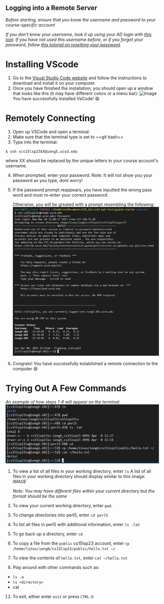 ## Logging into a Remote Server ##
*Before starting, ensure that you know the username and password to your course-specific account*

*If you don't know your username, look it up using your AD login with [this tool](https://sdacs.ucsd.edu/~icc/index.php).*
*If you have not used this username before, or if you forgot your password, follow [this tutorial on resetting your password](https://drive.google.com/file/d/17IDZn8Qq7Q0RkYMxdiIR0o6HJ3B5YqSW/view?usp=share_link).*
 # Installing VScode #
1. Go to the [Visual Studio Code website](https://code.visualstudio.com/) and
follow the instructions to download and install it on your computer.
2. Once you have finished the installation, you should open up a window that looks like
   this (it may have different colors or a menu bar):
      ![Image](https://ucsd-cse15l-s23.github.io/images/vscode.png)
You have successfully installed VsCode! 😄
      

# Remotely Connecting #
1. Open up VSCode and open a terminal.
2. Make sure that the terminal type is set to ==git bash==
3. Type into the terminal:
```
$ ssh scs15lsp23XX@ieng5.ucsd.edu
```
where XX should be replaced by the unique letters in your course account's username.

4. When prompted, enter your password.
   Note: It will not show you your password as you type, dont worry!
   
5. If the password prompt reappears, you have inputted the wrong pass word and must re-enter your correct password.
   
   Otherwise, you will be greated with a prompt resembling the following:
   ![Image](https://github.com/Irnehs/cse15l-lab-report/blob/main/ssh.png?raw=true)
   
6. Congrats! You have successfully established a remote connection to the computer 😄

# Trying Out A Few Commands #
*An example of how steps 1-8 will appear on the terminal:*
![Image](https://github.com/Irnehs/cse15l-lab-report/blob/main/try_commands.png?raw=true)
1. To view a list of all files in your working directory, enter `ls`
   A list of all files in your working directory should display similar to this image:
   *IMAGE*
   
   *Note: You may have different files within your current directory but the format should be the same*
2. To view your current working directory, enter `pwd`.
3. To change directories into perl5, enter `cd perl5`
4. To list all files in perl5 with additional information, enter `ls -lat`
5. To go back up a directory, enter `cd`
6. To copy a file from the `public` cs15lsp23 account, enter
   `cp /home/linux/ieng6/cs15lsp23/public/hello.txt ~/`
8. To view the contents of `hello.txt`, enter `cat ~/hello.txt`
10. Play around with other commands such as:
- `ls -a`
- `ls <directory>`
- cat <path>
 11. To exit, either enter `exit` or press `CTRL-D`

   

